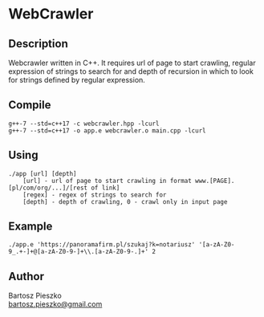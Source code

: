 # WebCrawler

## Description
Webcrawler written in C++. It requires url of page to start crawling, regular expression of strings to search for and depth of recursion in which to look for strings defined by regular expression.

## Compile
```
g++-7 --std=c++17 -c webcrawler.hpp -lcurl
g++-7 --std=c++17 -o app.e webcrawler.o main.cpp -lcurl
```

## Using
```
./app [url] [depth]
    [url] - url of page to start crawling in format www.[PAGE].[pl/com/org/...]/[rest of link]
    [regex] - regex of strings to search for
    [depth] - depth of crawling, 0 - crawl only in input page
```

## Example
```
./app.e 'https://panoramafirm.pl/szukaj?k=notariusz' '[a-zA-Z0-9_.+-]+@[a-zA-Z0-9-]+\\.[a-zA-Z0-9-.]+' 2
```

## Author
Bartosz Pieszko <br/>
bartosz.pieszko@gmail.com